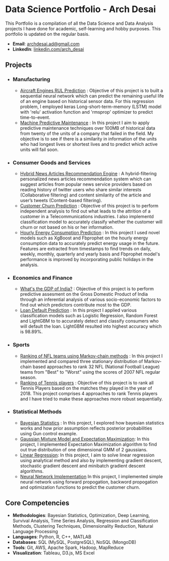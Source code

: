 # Data Science Portfolio - Arch Desai
This Portfolio is a compilation of all the Data Science and Data Analysis projects I have done for academic, self-learning and hobby purposes. This portfolio is updated on the regular basis.

- **Email**: [archdesai.ad@gmail.com](archdesai.ad@gmail.com)
- **LinkedIn**: [linkedin.com/arch_desai](https://www.linkedin.com/in/arch-desai/)

## Projects
- ### Manufacturing
    - [Aircraft Engines RUL Prediction](https://github.com/archd3sai/Aircraft-Engine-RUL-Prediction) : Objective of this project is to built a sequential neural network which can predict the remaining useful life of an engine based on historical sensor data. For this regression problem, I employed keras Long-short-term-memory (LSTM) model with 'relu' activation function and 'rmsprop' optimizer to predict time-to-event.
    - [Machine Predictive Maintenance](https://github.com/archd3sai/Machine-Predictive-Maintenance-PdM-) : In this project I aim to apply predictive maintenance techniques over 100MB of historical data from twenty of the units of a company that failed in the field. My objective is to see if there is a similarity in information of the units who had longest lives or shortest lives and to predict which active units will fail soon.

- ### Consumer Goods and Services
  - [Hybrid News Articles Recommendation Engine](https://github.com/archd3sai/News-Articles-Recommendation) : A hybrid-filtering personalized news articles recommendation system which can suggest articles from popular news service providers based on reading history of twitter users who share similar interests (Collaborative filtering) and content similarity of the article and user’s tweets (Content-based filtering).
  - [Customer Churn Prediction](https://github.com/archd3sai/Customer-Churn-Prediction) : Objective of this project is to perform independent analysis to find out what leads to the attrition of a customer in a Telecommunications industries. I also implementd classification model to accurately classify whether the customer will churn or not based on his or her information. 
  - [Hourly Energy Consumption Prediction](https://github.com/archd3sai/Hourly-Energy-Consumption-Prediction) : In this project I used novel models such as XgBoost and Fbprophet on the hourly energy consumption data to accurately predict energy usage in the future. Features are extracted from timestamps to find trends on daily, weekly, monthly, quarterly and yearly basis and Fbprophet model's performance is improved by incorporating public holidays in the analysis.

- ### Economics and Finance
  - [What's the GDP of India?](https://github.com/archd3sai/Predicting-GDP-of-India) : Objective of this project is to perform predictive assesment on the Gross Domestic Product of India through an inferential analysis of various socio-economic factors to find out which predictors contribute most to the GDP.
  - [Loan Default Prediction](https://github.com/archd3sai/Loan-Default-Prediction) : In this project I applied various classification models such as Logistic Regression, Random Forest and LightGBM to to accurately detect and classify consumers who will default the loan. LightGBM resulted into highest accuracy which is 98.89%.
  
- ### Sports
    - [Ranking of NFL teams using Markov-chain methods](https://github.com/archd3sai/Ranking-of-NFL-Teams-using-Markov-method/blob/master/Ranking%20of%20NFL%20teams%20Report.pdf) : In this project I implemented and compared three stationary distribution of Markov-chain based approaches to rank 32 NFL (National Football League) teams from "Best" to "Worst" using the scores of 2007 NFL regular season.
    - [Ranking of Tennis players](https://github.com/archd3sai/Tennis-Players-Ranking/blob/master/TennisRanking.ipynb) : Objective of this project is to rank all Tennis Players based on the matches they played in the year of 2018. This project comprises 4 approaches to rank Tennis players and I have tried to make these approaches more robust sequentially.
    
- ### Statistical Methods
    - [Bayesian Statistics](https://github.com/archd3sai/Statistical-Methods/blob/master/Bayesian%20Statistics.ipynb) : In this project, I explored how bayesian statistics works and how prior assumption reflects posterior probabilities using Gun control example. 
    - [Gaussian Mixture Model and Expectation Maximization](https://github.com/archd3sai/Statistical-Methods/blob/master/GMM-EM.ipynb): In this project, I implemented Expectation Maximization algorithm to find out true distribution of one dimensional GMM of 2 gaussians.
    - [Linear Regression](https://github.com/archd3sai/Statistical-Methods/blob/master/Linear%20Regression.ipynb): In this project, I aim to solve linear regression using analytical method and also by implementing gradient descent, stochastic gradient descent and minibatch gradient descent algorithms. 
    - [Neural Network Implementation](https://github.com/archd3sai/Statistical-Methods/blob/master/NN%20Implementation.ipynb) In this project, I implemented simple neural network using forward propogation, backword propogation and optimization functions to predict the customer churn.

 ## Core Competencies

- **Methodologies**: Bayesian Statistics, Optimization, Deep Learning, Survival Analysis, Time Series Analysis, Regression and Classification Methods, Clustering Techniques, Dimensionality Reduction, Natural Language Processing
- **Languages**: Python, R, C++, MATLAB 
- **Databases**: SQL (MySQL, PostgreSQL), NoSQL (MongoDB)
- **Tools**: Git, AWS, Apache Spark, Hadoop, MapReduce 
- **Visualization**: Tableau, D3.js, MS Excel
    
